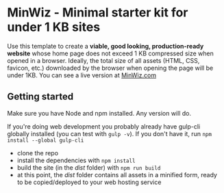 # MinWiz - Minimal starter kit for under 1 KB sites

Use this template to create a **viable, good looking, production-ready website** whose home page does not exceed 1 KB compressed size when opened in a browser. Ideally, the total size of all assets (HTML, CSS, favicon, etc.) downloaded by the browser when opening the page will be under 1KB. You can see a live version at [MinWiz.com](https://minwiz.com)

## Getting started

Make sure you have Node and npm installed. Any version will do.

If you're doing web development you probably already have gulp-cli globally installed (you can test with `gulp -v`). If you don't have it, run `npm install --global gulp-cli`

- clone the repo
- install the dependencies with `npm install`
- build the site (in the _dist_ folder) with `npm run build`
- at this point, the _dist_ folder contains all assets in a minified form, ready to be copied/deployed to your web hosting service
